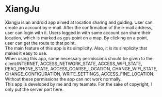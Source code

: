 # XiangJu
Xiangju is an android app aimed at location sharing and guiding. User can create an account by e-mail. After the confirmation of the e-mail address, user can login with it. Users logged in with same account can share their location, which is marked as gps point on a map. By clicking on a point, user can get the route to that point.  
The main feature of this app is its simplicity. Also, it is its simplicity that makes it easy to use.   
When using this app, some necessary permissions should be given to the client:INTERNET, ACCESS_NETWORK_STATE, ACCESS_WIFI_STATE, READ_PHONE_STATE, ACCESS_COARSE_LOCATION, CHANGE_WIFI_STATE, CHANGE_CONFIGURATION, WRITE_SETTINGS, ACCESS_FINE_LOCATION. Without these permissions the app can not work normally.  
This app is developed by me and my teamate. For the sake of copyright, I only put the server part here.
